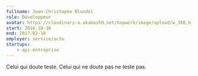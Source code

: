 ```yaml
---
fullname: Jean-Christophe Blondel
role: Développeur
avatar: https://cloudinary-a.akamaihd.net/hopwork/image/upload/w_360,h_340,c_thumb,g_auto/aljxq5wzf1fjaxwvbuyp.jpg
start: 2016-10-16
end: 2017-02-10
employer: service/octo
startups:
    - api-entreprise
---
```


Celui qui doute teste.
Celui qui ne doute pas ne teste pas.
